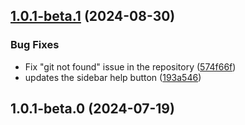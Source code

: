 

## [1.0.1-beta.1](https://github.com/dresktop/dresktop/compare/v1.0.1-beta.0...v1.0.1-beta.1) (2024-08-30)


### Bug Fixes

* Fix "git not found" issue in the repository ([574f66f](https://github.com/dresktop/dresktop/commit/574f66fb729c66a7cfde2c28a1a90ca186df4f1a))
* updates the sidebar help button ([193a546](https://github.com/dresktop/dresktop/commit/193a546bdfb154e79fa979a2c014b2ac7072e626))

## 1.0.1-beta.0 (2024-07-19)
